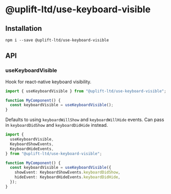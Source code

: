 # @uplift-ltd/use-keyboard-visible

## Installation

    npm i --save @uplift-ltd/use-keyboard-visible

## API

### useKeyboardVisible

Hook for react-native keyboard visibility.

```ts
import { useKeyboardVisible } from "@uplift-ltd/use-keyboard-visible";

function MyComponent() {
  const keyboardVisible = useKeyboardVisible();
}
```

Defaults to using `keyboardWillShow` and `keyboardWillHide` events. Can pass in `keyboardDidShow`
and `keyboardDidHide` instead.

```ts
import {
  useKeyboardVisible,
  KeyboardShowEvents,
  KeyboardHideEvents,
} from "@uplift-ltd/use-keyboard-visible";

function MyComponent() {
  const keyboardVisible = useKeyboardVisible({
    showEvent: KeyboardShowEvents.keyboardDidShow,
    hideEvent: KeyboardHideEvents.keyboardDidHide,
  });
}
```
